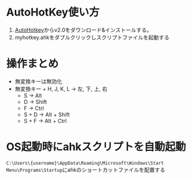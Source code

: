 # AutoHotKey使い方

1. [AutoHotkey](https://www.autohotkey.com/)からv2.0をダウンロード&インストールする。
1. myhotkey.ahkをダブルクリックしスクリプトファイルを起動する

# 操作まとめ
- 無変換キーは無効化
- 無変換キー + H, J, K, L → 左, 下, 上, 右
  - S → Alt
  - D → Shift 
  - F → Ctrl
  - S + D → Alt + Shift
  - S + F → Alt + Ctrl

# OS起動時にahkスクリプトを自動起動
`C:\Users\{username}\AppData\Roaming\Microsoft\Windows\Start Menu\Programs\Startup`にahkのショートカットファイルを配置する